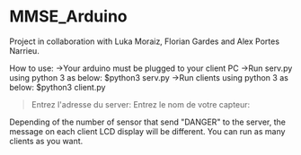 # MMSE_Arduino

Project in collaboration with Luka Moraiz, Florian Gardes and Alex Portes Narrieu.

How to use:
->Your arduino must be plugged to your client PC
->Run serv.py using python 3 as below:
  $python3 serv.py
->Run clients using python 3 as below:
  $python3 client.py
  >Entrez l'adresse du server:<server address>
  >Entrez le nom de votre capteur:<sensor name>

Depending of the number of sensor that send "DANGER" to the server, the message on each
client LCD display will be different. You can run as many clients as you want.
